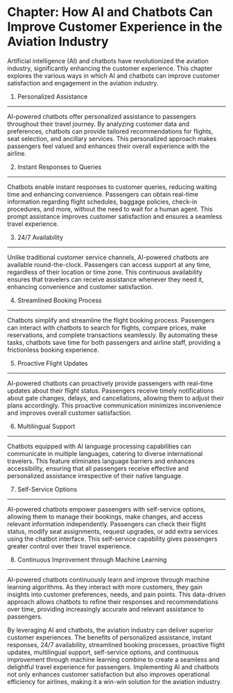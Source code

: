Chapter: How AI and Chatbots Can Improve Customer Experience in the Aviation Industry
=====================================================================================

Artificial intelligence (AI) and chatbots have revolutionized the aviation industry, significantly enhancing the customer experience. This chapter explores the various ways in which AI and chatbots can improve customer satisfaction and engagement in the aviation industry.

1. Personalized Assistance
--------------------------

AI-powered chatbots offer personalized assistance to passengers throughout their travel journey. By analyzing customer data and preferences, chatbots can provide tailored recommendations for flights, seat selection, and ancillary services. This personalized approach makes passengers feel valued and enhances their overall experience with the airline.

2. Instant Responses to Queries
-------------------------------

Chatbots enable instant responses to customer queries, reducing waiting time and enhancing convenience. Passengers can obtain real-time information regarding flight schedules, baggage policies, check-in procedures, and more, without the need to wait for a human agent. This prompt assistance improves customer satisfaction and ensures a seamless travel experience.

3. 24/7 Availability
--------------------

Unlike traditional customer service channels, AI-powered chatbots are available round-the-clock. Passengers can access support at any time, regardless of their location or time zone. This continuous availability ensures that travelers can receive assistance whenever they need it, enhancing convenience and customer satisfaction.

4. Streamlined Booking Process
------------------------------

Chatbots simplify and streamline the flight booking process. Passengers can interact with chatbots to search for flights, compare prices, make reservations, and complete transactions seamlessly. By automating these tasks, chatbots save time for both passengers and airline staff, providing a frictionless booking experience.

5. Proactive Flight Updates
---------------------------

AI-powered chatbots can proactively provide passengers with real-time updates about their flight status. Passengers receive timely notifications about gate changes, delays, and cancellations, allowing them to adjust their plans accordingly. This proactive communication minimizes inconvenience and improves overall customer satisfaction.

6. Multilingual Support
-----------------------

Chatbots equipped with AI language processing capabilities can communicate in multiple languages, catering to diverse international travelers. This feature eliminates language barriers and enhances accessibility, ensuring that all passengers receive effective and personalized assistance irrespective of their native language.

7. Self-Service Options
-----------------------

AI-powered chatbots empower passengers with self-service options, allowing them to manage their bookings, make changes, and access relevant information independently. Passengers can check their flight status, modify seat assignments, request upgrades, or add extra services using the chatbot interface. This self-service capability gives passengers greater control over their travel experience.

8. Continuous Improvement through Machine Learning
--------------------------------------------------

AI-powered chatbots continuously learn and improve through machine learning algorithms. As they interact with more customers, they gain insights into customer preferences, needs, and pain points. This data-driven approach allows chatbots to refine their responses and recommendations over time, providing increasingly accurate and relevant assistance to passengers.

By leveraging AI and chatbots, the aviation industry can deliver superior customer experiences. The benefits of personalized assistance, instant responses, 24/7 availability, streamlined booking processes, proactive flight updates, multilingual support, self-service options, and continuous improvement through machine learning combine to create a seamless and delightful travel experience for passengers. Implementing AI and chatbots not only enhances customer satisfaction but also improves operational efficiency for airlines, making it a win-win solution for the aviation industry.
